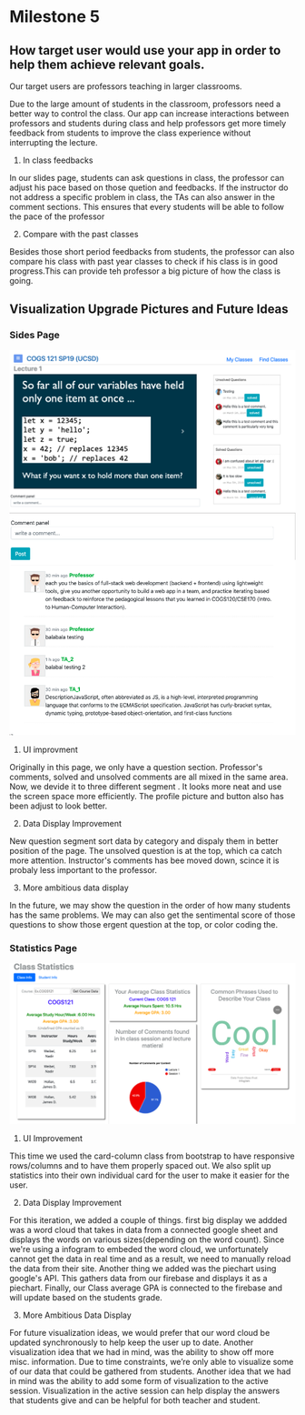 # Milestone 5

## How target user would use your app in order to help them achieve relevant goals.

Our target users are professors teaching in larger classrooms.

Due to the large amount of students in the classroom, professors need a better way to control the class. Our app can increase interactions between professors and students during class and help professors get more timely feedback from students to improve the class experience without interrupting the lecture. 


1) In class feedbacks

  In our slides page, students can ask questions in class, the professor can adjust his pace based on those quetion and feedbacks. If the instructor do not address a specific problem in class, the TAs can also answer in the comment sections. This ensures that every students will be able to follow the pace of the professor   


2) Compare with the past classes

  Besides those short period feedbacks from students, the professor can also compare his class with past year classes to check if his class is in good progress.This can provide teh professor a big picture of how the class is going. 

## Visualization Upgrade Pictures and Future Ideas

### Sides Page 
![slides](/milestone_5_pictures/slides.png)
![slides](/milestone_5_pictures/comment.png)

1) UI improvment 

  Originally in this page, we only have a question section. Professor's comments, solved and unsolved comments are all mixed in the same area. Now, we devide it to three different segment . It looks more neat and use the screen space more efficiently. The profile picture and button also has been adjust to look better.

2) Data Display Improvement

  New question segment sort data by category and dispaly them in better position of the page. The unsolved question is at the top, which ca catch more attention. Instructor's comments has bee moved down, scince it is probaly less important to the professor.  

3) More ambitious data display

  In the future, we may show the question in the order of how many students has the same problems. We may can also get the sentimental score of those questions to show those ergent question at the top, or color coding the.


### Statistics Page
![slides](/milestone_5_pictures/evaluation.png)

1) UI Improvement

  This time we used the card-column class from bootstrap to have responsive rows/columns and to have them
  properly spaced out. We also split up statistics into their own individual card for the user to make it easier for the user. 

2) Data Display Improvement

  For this iteration, we added a couple of things. first big display we addded was a word cloud that takes in data from a connected google sheet and displays the words on various sizes(depending on the word count). Since we're using a infogram to embeded the word cloud, we unfortunately cannot get the data in real time and as a result, we need to manually reload the data from their site. Another thing we added was the piechart using google's API. This gathers data from our firebase and displays it as a piechart. Finally, our Class average GPA is connected to the firebase and will update based on the students grade.

3) More Ambitious Data Display

  For future visualization ideas, we would prefer that our word cloud be updated synchronously to help keep the user up to date. Another visualization idea that we had in mind, was the ability to show off more misc. information. Due to time constraints, we’re only able to visualize some of our data that could be gathered from students. Another idea that we had in mind was the ability to add some form of visualization to the active session. Visualization in the active session can help display the answers that students give and can be helpful for both teacher and student.